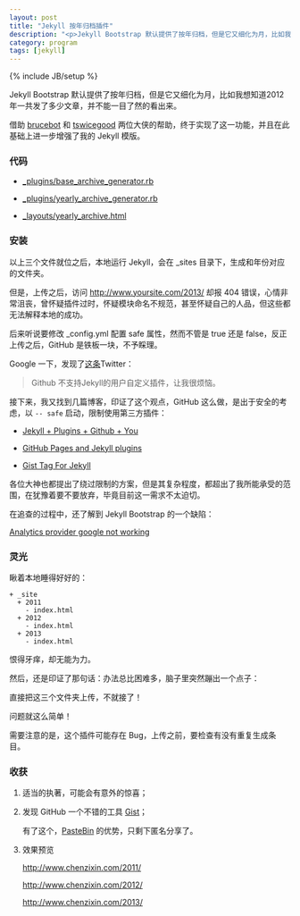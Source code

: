 ```yaml
---
layout: post
title: "Jekyll 按年归档插件"
description: "<p>Jekyll Bootstrap 默认提供了按年归档，但是它又细化为月，比如我想知道2012年一共发了多少文章，并不能一目了然的看出来。</p><p>借助 <a href='https://github.com/brucebot/brucebot.com.site'>brucebot</a> 和 <a href='https://github.com/tswicegood/tswicegood-jekyll-extensions'>tswicegood</a> 两位大侠的帮助，终于实现了这一功能，并且在此基础上进一步增强了我的 Jekyll 模版。</p>"
category: program
tags: [jekyll]
---
```

{% include JB/setup %}

Jekyll Bootstrap 默认提供了按年归档，但是它又细化为月，比如我想知道2012年一共发了多少文章，并不能一目了然的看出来。

借助 [brucebot](https://github.com/brucebot/brucebot.com.site) 和 [tswicegood](https://github.com/tswicegood/tswicegood-jekyll-extensions) 两位大侠的帮助，终于实现了这一功能，并且在此基础上进一步增强了我的 Jekyll 模版。

### 代码

- [_plugins/base_archive_generator.rb](https://github.com/tswicegood/tswicegood-jekyll-extensions/blob/master/_plugins/base_archive_generator.rb)

- [_plugins/yearly_archive_generator.rb](https://github.com/tswicegood/tswicegood-jekyll-extensions/blob/master/_plugins/yearly_archive_generator.rb)

- [_layouts/yearly_archive.html](https://github.com/brucebot/brucebot.com.site/blob/master/_layouts/yearly_archive.html)

### 安装

以上三个文件就位之后，本地运行 Jekyll，会在 _sites 目录下，生成和年份对应的文件夹。

但是，上传之后，访问 http://www.yoursite.com/2013/ 却报 404 错误，心情非常沮丧，曾怀疑插件过时，怀疑模块命名不规范，甚至怀疑自己的人品，但这些都无法解释本地的成功。

后来听说要修改 _config.yml 配置 safe 属性，然而不管是 true 还是 false，反正上传之后，GitHub 是铁板一块，不予睬理。

Google 一下，发现了[这条](https://twitter.com/Dingpeixuan/statuses/295575521960525824)Twitter：

>Github 不支持Jekyll的用户自定义插件，让我很烦恼。

接下来，我又找到几篇博客，印证了这个观点，GitHub 这么做，是出于安全的考虑，以 `-- safe` 启动，限制使用第三方插件：

- [Jekyll + Plugins + Github + You](http://charliepark.org/jekyll-with-plugins/)

- [GitHub Pages and Jekyll plugins](http://arademaker.github.io/blog/2011/12/01/github-pages-jekyll-plugins.html)

- [Gist Tag For Jekyll](http://hackfisher.info/blog/2012/03/gist-tag-for-jekyll/)

各位大神也都提出了绕过限制的方案，但是其复杂程度，都超出了我所能承受的范围，在犹豫着要不要放弃，毕竟目前这一需求不太迫切。

在追查的过程中，还了解到 Jekyll Bootstrap 的一个缺陷：

[Analytics provider google not working](https://github.com/plusjade/jekyll-bootstrap/issues/53)

### 灵光

瞅着本地睡得好好的：

```
+ _site
  + 2011
    - index.html
  + 2012
    - index.html
  + 2013
    - index.html
```

恨得牙痒，却无能为力。

然后，还是印证了那句话：办法总比困难多，脑子里突然蹦出一个点子：

直接把这三个文件夹上传，不就接了！

问题就这么简单！

需要注意的是，这个插件可能存在 Bug，上传之前，要检查有没有重复生成条目。

### 收获

1. 适当的执著，可能会有意外的惊喜；

2. 发现 GitHub 一个不错的工具 [Gist](https://gist.github.com/chenzixin/5429063)；

	有了这个，[PasteBin](http://www.chenzixin.com/program/2013/03/24/found-pastebin/) 的优势，只剩下匿名分享了。

3. 效果预览

	<http://www.chenzixin.com/2011/>

	<http://www.chenzixin.com/2012/>
	
	<http://www.chenzixin.com/2013/>









